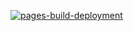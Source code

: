 [![pages-build-deployment](https://github.com/Dikgang29/bootcamp-terminal-tests/actions/workflows/pages/pages-build-deployment/badge.svg)](https://github.com/Dikgang29/bootcamp-terminal-tests/actions/workflows/pages/pages-build-deployment)